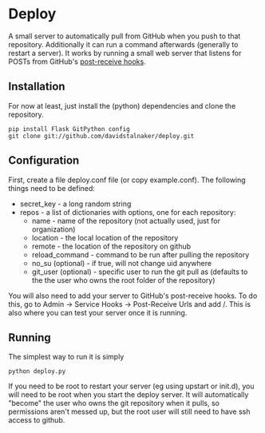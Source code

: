# Deploy

A small server to automatically pull from GitHub when you push to that repository.  Additionally it can run a command afterwards (generally to restart a server).  It works by running a small web server that listens for POSTs from GitHub's [post-receive hooks](http://help.github.com/post-receive-hooks/).

## Installation

For now at least, just install the (python) dependencies and clone the repository.

	pip install Flask GitPython config
	git clone git://github.com/davidstalnaker/deploy.git

## Configuration

First, create a file deploy.conf file (or copy example.conf).  The following things need to be defined:

* secret_key - a long random string 
* repos - a list of dictionaries with options, one for each repository:
	* name - name of the repository (not actually used, just for organization)
	* location - the local location of the repository
	* remote - the location of the repository on github
	* reload_command - command to be run after pulling the repository
	* no_su (optional) - if true, will not change uid anywhere
	* git_user (optional) - specific user to run the git pull as (defaults to the the user who owns the root folder of the repository)

You will also need to add your server to GitHub's post-receive hooks.  To do this, go to Admin -> Service Hooks -> Post-Receive Urls and add <your url>/<secret key>.  This is also where you can test your server once it is running.

## Running

The simplest way to run it is simply 

	python deploy.py

If you need to be root to restart your server (eg using upstart or init.d), you will need to be root when you start the deploy server.  It will automatically "become" the user who owns the git repository when it pulls, so permissions aren't messed up, but the root user will still need to have ssh access to github.